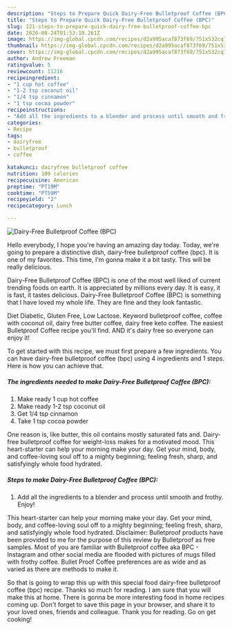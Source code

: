 ```yaml
---
description: "Steps to Prepare Quick Dairy-Free Bulletproof Coffee (BPC)"
title: "Steps to Prepare Quick Dairy-Free Bulletproof Coffee (BPC)"
slug: 121-steps-to-prepare-quick-dairy-free-bulletproof-coffee-bpc
date: 2020-08-24T01:53:10.261Z
image: https://img-global.cpcdn.com/recipes/d2a995acaf873f69/751x532cq70/dairy-free-bulletproof-coffee-bpc-recipe-main-photo.jpg
thumbnail: https://img-global.cpcdn.com/recipes/d2a995acaf873f69/751x532cq70/dairy-free-bulletproof-coffee-bpc-recipe-main-photo.jpg
cover: https://img-global.cpcdn.com/recipes/d2a995acaf873f69/751x532cq70/dairy-free-bulletproof-coffee-bpc-recipe-main-photo.jpg
author: Andrew Freeman
ratingvalue: 5
reviewcount: 11216
recipeingredient:
- "1 cup hot coffee"
- "1-2 tsp coconut oil"
- "1/4 tsp cinnamon"
- "1 tsp cocoa powder"
recipeinstructions:
- "Add all the ingredients to a blender and process until smooth and frothy. Enjoy!"
categories:
- Recipe
tags:
- dairyfree
- bulletproof
- coffee

katakunci: dairyfree bulletproof coffee 
nutrition: 109 calories
recipecuisine: American
preptime: "PT19M"
cooktime: "PT59M"
recipeyield: "2"
recipecategory: Lunch

---
```



![Dairy-Free Bulletproof Coffee (BPC)](https://img-global.cpcdn.com/recipes/d2a995acaf873f69/751x532cq70/dairy-free-bulletproof-coffee-bpc-recipe-main-photo.jpg)

Hello everybody, I hope you're having an amazing day today. Today, we're going to prepare a distinctive dish, dairy-free bulletproof coffee (bpc). It is one of my favorites. This time, I'm gonna make it a bit tasty. This will be really delicious.

Dairy-Free Bulletproof Coffee (BPC) is one of the most well liked of current trending foods on earth. It is appreciated by millions every day. It is easy, it is fast, it tastes delicious. Dairy-Free Bulletproof Coffee (BPC) is something that I have loved my whole life. They are fine and they look fantastic.

Diet Diabetic, Gluten Free, Low Lactose. Keyword bulletproof coffee, coffee with coconut oil, dairy free butter coffee, dairy free keto coffee. The easiest Bulletproof Coffee recipe you&#39;ll find. AND it&#39;s dairy free so everyone can enjoy it!


To get started with this recipe, we must first prepare a few ingredients. You can have dairy-free bulletproof coffee (bpc) using 4 ingredients and 1 steps. Here is how you can achieve that.

<!--inarticleads1-->

##### The ingredients needed to make Dairy-Free Bulletproof Coffee (BPC):

1. Make ready 1 cup hot coffee
1. Make ready 1-2 tsp coconut oil
1. Get 1/4 tsp cinnamon
1. Take 1 tsp cocoa powder


One reason is, like butter, this oil contains mostly saturated fats and. Dairy-free bulletproof coffee for weight-loss makes for a motivated mood. This heart-starter can help your morning make your day. Get your mind, body, and coffee-loving soul off to a mighty beginning; feeling fresh, sharp, and satisfyingly whole food hydrated. 

<!--inarticleads2-->

##### Steps to make Dairy-Free Bulletproof Coffee (BPC):

1. Add all the ingredients to a blender and process until smooth and frothy. Enjoy!


This heart-starter can help your morning make your day. Get your mind, body, and coffee-loving soul off to a mighty beginning; feeling fresh, sharp, and satisfyingly whole food hydrated. Disclaimer: Bulletproof products have been provided to me for the purpose of this review by Bulletproof as free samples. Most of you are familiar with Bulletproof coffee aka BPC - Instagram and other social media are flooded with pictures of mugs filled with frothy coffee. Bullet Proof Coffee preferences are as wide and as varied as there are methods to make it. 

So that is going to wrap this up with this special food dairy-free bulletproof coffee (bpc) recipe. Thanks so much for reading. I am sure that you will make this at home. There is gonna be more interesting food in home recipes coming up. Don't forget to save this page in your browser, and share it to your loved ones, friends and colleague. Thank you for reading. Go on get cooking!
